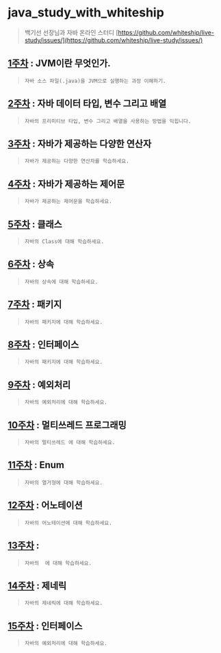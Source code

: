 # java_study_with_whiteship
>  백기선 선장님과 자바 온라인 스터디 [https://github.com/whiteship/live-study/issues/](https://github.com/whiteship/live-study/issues/)

[1주차](/mds/week01.md) : JVM이란 무엇인가.
-------------------------------------------
> ```자바 소스 파일(.java)을 JVM으로 실행하는 과정 이해하기.```

[2주차](/mds/week02.md) : 자바 데이터 타입, 변수 그리고 배열
-------------------------------------------
> ```자바의 프리미티브 타입, 변수 그리고 배열을 사용하는 방법을 익힙니다.```

[3주차](/mds/week03.md) : 자바가 제공하는 다양한 연산자
-------------------------------------------
> ```자바가 제공하는 다양한 연산자를 학습하세요.```

[4주차](/mds/week04.md) : 자바가 제공하는 제어문
-------------------------------------------
> ```자바가 제공하는 제어문을 학습하세요.```

[5주차](/mds/week05.md) : 클래스
-------------------------------------------
> ```자바의 Class에 대해 학습하세요.```

[6주차](/mds/week06.md) : 상속
-------------------------------------------
> ```자바의 상속에 대해 학습하세요.```

[7주차](/mds/week07.md) : 패키지
-------------------------------------------
> ```자바의 패키지에 대해 학습하세요.```

[8주차](/mds/week08.md) : 인터페이스
-------------------------------------------
> ```자바의 패키지에 대해 학습하세요.```

[9주차](/mds/week09.md) : 예외처리
-------------------------------------------
> ```자바의 예외처리에 대해 학습하세요.```

[10주차](/mds/week10.md) : 멀티쓰레드 프로그래밍
-------------------------------------------
> ```자바의 멀티쓰레드 에 대해 학습하세요.```

[11주차](/mds/week11.md) : Enum
-------------------------------------------
> ```자바의 열거형에 대해 학습하세요.```

[12주차](/mds/week12.md) : 어노테이션
-------------------------------------------
> ```자바의 어노테이션에 대해 학습하세요.```

[13주차](/mds/week13.md) : 
-------------------------------------------
> ```자바의  에 대해 학습하세요.```

[14주차](/mds/week14.md) : 제네릭
-------------------------------------------
> ```자바의 제네릭에 대해 학습하세요.```

[15주차](/mds/week15.md) : 인터페이스
-------------------------------------------
> ```자바의 예외처리에 대해 학습하세요.```
